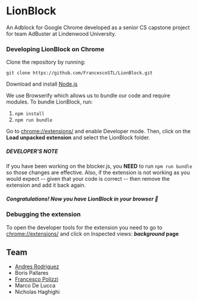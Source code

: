 # LionBlock
An Adblock for Google Chrome developed as a senior CS capstone project for team AdBuster at Lindenwood University.

### Developing LionBlock on Chrome

Clone the repository by running:
```
git clone https://github.com/FrancescoSTL/LionBlock.git
```
Download and install [Node.js](https://nodejs.org/en/download/)

We use Browserify which allows us to bundle our code and require modules. To bundle LionBlock, run:

1. `npm install`
2. `npm run bundle`

Go to [chrome://extensions/](chrome://extensions) and enable Developer mode. Then, click on the **Load unpacked extension** and select the LionBlock folder.

##### DEVELOPER'S NOTE
If you have been working on the blocker.js, you **NEED** to run `npm run bundle` so those changes are effective. Also, if the extension is not working as you would expect -- given that your code is correct -- then remove the extension and add it back again.

##### Congratulations! Now you have LionBlock in your browser 🎉

### Debugging the extension
To open the developer tools for the extension you need to go to [chrome://extensions/](chrome://extensions) and click on Inspected views: **_background_ page** 

## Team
* [Andres Rodriguez](https://andresrodh.com)
* Boris Pallares
* [Francesco Polizzi](https://francesco.tech)
* Marco De Lucca
* Nicholas Haghighi